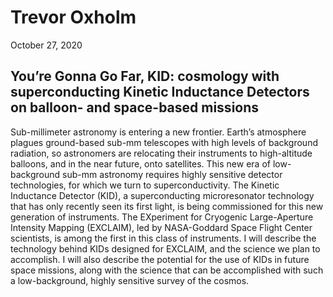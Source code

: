 # Trevor Oxholm

October 27, 2020

## You’re Gonna Go Far, KID: cosmology with superconducting Kinetic Inductance Detectors on balloon- and space-based missions

Sub-millimeter astronomy is entering a new frontier. 
Earth’s atmosphere plagues ground-based sub-mm telescopes with high levels of background radiation, so astronomers are relocating their instruments to high-altitude balloons, and in the near future, onto satellites.
This new era of low-background sub-mm astronomy requires highly sensitive detector technologies, for which we turn to superconductivity. 
The Kinetic Inductance Detector (KID), a superconducting microresonator technology that has only recently seen its first light, is being commissioned for this new generation of instruments. 
The EXperiment for Cryogenic Large-Aperture Intensity Mapping (EXCLAIM), led by NASA-Goddard Space Flight Center scientists, is among the first in this class of instruments. 
I will describe the technology behind KIDs designed for EXCLAIM, and the science we plan to accomplish. 
I will also describe the potential for the use of KIDs in future space missions, along with the science that can be accomplished with such a low-background, highly sensitive survey of the cosmos.
